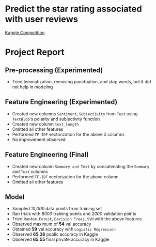 # Predict the star rating associated with user reviews
[Kaggle Competition](https://www.kaggle.com/competitions/cs-506-spring-2025-technical-midterm)

# Project Report

## Pre-processing (Experimented)
- Tried lemmatization, removing punctuation, and stop words, but it did not help in modeling

## Feature Engineering (Experimented)
- Created new columns `Sentiment`, `Subjectivity` from `Text` using `TextBlob`'s polarity and subjectivity function
- Created new column `text_length`
- Omitted all other features
- Performed `TF-IDF` vectorization for the above 3 columns
- No improvement observed

## Feature Engineering (Final)
- Created new column `Summary and Text` by concatenating the `Summary` and `Text` columns
- Performed `TF-IDF` vectorization for the above column
- Omitted all other features

## Model
- Sampled *10,000* data points from training set
- Ran trials with *8000* training points and *2000* validation points
- Tried `Random Forest`, `Decision Trees`, `SVM` with the above features
- Observed maximum of **54** val accuracy
- Obtained **59** val accuracy with `Logistic Regression`
- Observed **65.36** public accuracy in Kaggle
- Observed **65.55** final private accuracy in Kaggle
